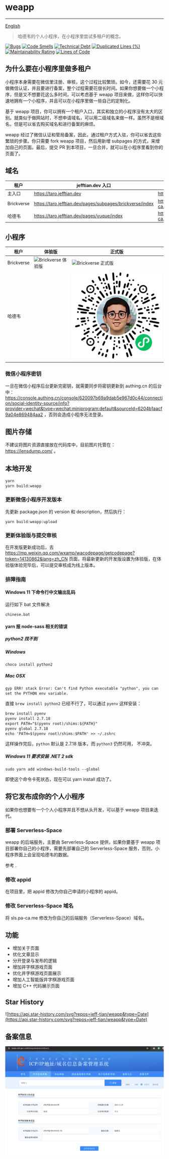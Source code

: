 # weapp

---

[English](README.md)

> 哈德韦的个人小程序，在小程序里尝试多租户的概念。

[![Bugs](https://sonarcloud.io/api/project_badges/measure?project=Jeff-Tian_weapp&metric=bugs)](https://sonarcloud.io/summary/new_code?id=Jeff-Tian_weapp)
[![Code Smells](https://sonarcloud.io/api/project_badges/measure?project=Jeff-Tian_weapp&metric=code_smells)](https://sonarcloud.io/summary/new_code?id=Jeff-Tian_weapp)
[![Technical Debt](https://sonarcloud.io/api/project_badges/measure?project=Jeff-Tian_weapp&metric=sqale_index)](https://sonarcloud.io/summary/new_code?id=Jeff-Tian_weapp)
[![Duplicated Lines (%)](https://sonarcloud.io/api/project_badges/measure?project=Jeff-Tian_weapp&metric=duplicated_lines_density)](https://sonarcloud.io/summary/new_code?id=Jeff-Tian_weapp)
[![Maintainability Rating](https://sonarcloud.io/api/project_badges/measure?project=Jeff-Tian_weapp&metric=sqale_rating)](https://sonarcloud.io/summary/new_code?id=Jeff-Tian_weapp)
[![Lines of Code](https://sonarcloud.io/api/project_badges/measure?project=Jeff-Tian_weapp&metric=ncloc)](https://sonarcloud.io/summary/new_code?id=Jeff-Tian_weapp)

## 为什么要在小程序里做多租户

小程序本身需要在微信里注册、审核，这个过程比较繁琐。如今，还需要花 30
元做微信认证，并且要进行备案，整个过程需要花很长时间。如果你想要做一个小程序，但是又不想要花这么多时间，可以考虑基于 weapp
项目来做，这样你可以快速地拥有一个小程序，并且可以在小程序里做一些自己的定制化。

基于 weapp 项目，你可以拥有一个租户入口，其实和独立的小程序没有太大的区别。就类似于做网站时，不想申请域名，可以用二级域名来做一样。虽然不是根域名，但是可以省去购买域名和进行备案的麻烦。

weapp 经过了微信认证和管局备案，因此，通过租户方式入驻，你可以省去这些繁琐的步骤。你只需要 fork weapp 项目，然后用新增
subpages 的方式，来增加自己的页面。最后，提交 PR 到本项目，一旦合并，就可以在小程序里看到你的页面了。

## 域名

| 租户         | jefftian.dev    入口                                        | pa-ca.me（通过了域名备案） 入口                                  |
|------------|-----------------------------------------------------------|-------------------------------------------------------|
| 主入口        | https://taro.jefftian.dev                                 | https://taro.pa-ca.me                                 |
| Brickverse | https://taro.jefftian.dev/pages/subpages/brickverse/index | https://taro.pa-ca.me/pages/subpages/brickverse/index |
| 哈德韦        | https://taro.jefftian.dev/pages/yuque/index               | https://taro.pa-ca.me/pages/yuque/index               |

## 小程序

| 租户         | 体验版                                                     | 正式版                                                       |
|------------|---------------------------------------------------------|-----------------------------------------------------------|
| Brickverse | ![Brickverse 体验版](https://i1.lensdump.com/i/Rg0UAq.jpg) | ![Brickverse 正式版](https://i.lensdump.com/i/Rg0cVA.md.png) |
| 哈德韦        |                                                         | ![哈德韦的个人小程序](./tenants/hardway/suncode.png)               |

### 微信小程序密钥

一旦在微信小程序后台更新完密钥，就需要同步将密钥更新到 authing.cn
的后台中：https://console.authing.cn/console/620097b69a9dab5e967d0c44/connection/social-identity-source/info?provider=wechat&type=wechat:miniprogram:default&sourceId=6204b1aacf9a04e869484aa2
，否则会造成小程序无法登录。

## 图片存储

不建议将图片资源直接放在代码库中，目前图片托管在： https://lensdump.com/ 。

## 本地开发

```shell
yarn 
yarn build:weapp
```

### 更新微信小程序开发版本

先更新 package.json 的 version 和 description，然后执行：

```shell
yarn build:weapp:upload
```

### 更新体验版与提交审核

在开发版更新成功后，去 https://mp.weixin.qq.com/wxamp/wacodepage/getcodepage?token=14130862&lang=zh_CN
页面，将最新更新的开发版设置为体验版，在体验版体验完毕后，可以提交审核成为线上版本。

### 排障指南

#### Windows 11 下命令行中文输出乱码

运行如下 bat 文件解决

```shell
chinese.bat
```

#### yarn 报 node-sass 相关的错误

##### python2 找不到

##### Windows

```shell
choco install python2
```

##### Mac OSX

```shell
gyp ERR! stack Error: Can't find Python executable "python", you can set the PYTHON env variable.
```

直接 `brew install python2` 已经不行了，可以通过 `pyenv` 这样安装：

```shell
brew install pyenv
pyenv install 2.7.18
export PATH="$(pyenv root)/shims:${PATH}"
pyenv global 2.7.18
echo 'PATH=$(pyenv root)/shims:$PATH' >> ~/.zshrc
```

这样操作完后，`python` 默认是 2.7.18 版本，而 `python3` 仍然可用， 不冲突。

##### Windows 11 要求安装 .NET 2 sdk

```shell
sudo yarn add windows-build-tools --global
```

即使这个命令卡死状态，现在可以 yarn install 成功了。

## 将它发布成你的个人小程序

如果你也想要有一个个人小程序并且不想从头开发，可以基于 weapp 项目来迭代。

### 部署 Serverless-Space

weapp 的后端服务，主要由 Serverless-Space 提供，如果你要基于 weapp 项目部署你自己的小程序，需要先部署自己的
Serverless-Space 服务，否则，小程序界面上会呈现哈德韦的数据。

参考 []().

### 修改 appid

在项目里，把 appid 修改为你自己申请的小程序的 appid。

### 修改 Serverless-Space 域名

将 sls.pa-ca.me 修改为你自己的后端服务（Serverless-Space）域名。

## 功能

- 增加关于页面
- 优化文章显示
- 分开登录与发布的逻辑
- 增加井字棋游戏页面
- 优化井字棋游戏页面展示
- 增加人工智能版井字棋游戏页面
- 增加 C++ 代码展示页面

## Star History

![https://api.star-history.com/svg?repos=jeff-tian/weapp&type=Date](https://api.star-history.com/svg?repos=jeff-tian/weapp&type=Date)

## 备案信息

![](./beian.png)
